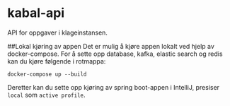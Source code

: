 # kabal-api
API for oppgaver i klageinstansen.

##Lokal kjøring av appen
Det er mulig å kjøre appen lokalt ved hjelp av docker-compose. For å sette opp database, kafka, elastic search og redis kan du kjøre følgende i rotmappa:

```docker-compose up --build```

Deretter kan du sette opp kjøring av spring boot-appen i IntelliJ, presiser `local` som `active profile`.


